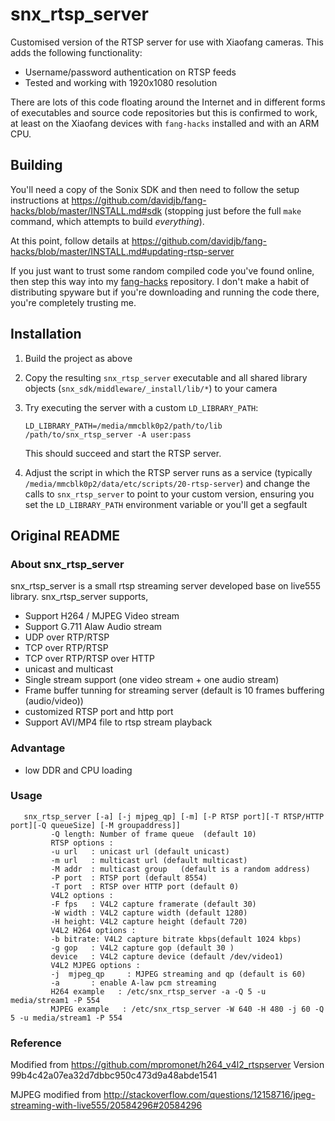 # snx_rtsp_server

Customised version of the RTSP server for use with Xiaofang cameras. This adds
the following functionality:

* Username/password authentication on RTSP feeds
* Tested and working with 1920x1080 resolution

There are lots of this code floating around the Internet and in different
forms of executables and source code repositories but this is confirmed to
work, at least on the Xiaofang devices with `fang-hacks` installed and with an
ARM CPU.


## Building

You'll need a copy of the Sonix SDK and then need to follow the setup
instructions at
https://github.com/davidjb/fang-hacks/blob/master/INSTALL.md#sdk (stopping
just before the full `make` command, which attempts to build _everything_).

At this point, follow details at
https://github.com/davidjb/fang-hacks/blob/master/INSTALL.md#updating-rtsp-server

If you just want to trust some random compiled code you've found online, then
step this way into my
[fang-hacks](https://github.com/davidjb/fang-hacks/tree/master/updates)
repository.  I don't make a habit of distributing spyware but if you're
downloading and running the code there, you're completely trusting me.

## Installation

1. Build the project as above
1. Copy the resulting `snx_rtsp_server` executable and all
   shared library objects (`snx_sdk/middleware/_install/lib/*`) to your camera
1. Try executing the server with a custom `LD_LIBRARY_PATH`:

       LD_LIBRARY_PATH=/media/mmcblk0p2/path/to/lib /path/to/snx_rtsp_server -A user:pass

   This should succeed and start the RTSP server.
1. Adjust the script in which the RTSP server runs as a service (typically
   `/media/mmcblk0p2/data/etc/scripts/20-rtsp-server`) and change the calls to
   `snx_rtsp_server` to point to your custom version, ensuring you set the
   `LD_LIBRARY_PATH` environment variable or you'll get a segfault

## Original README

### About snx_rtsp_server

snx_rtsp_server is a small rtsp streaming server developed base on live555 library. snx_rtsp_server supports,

*  Support H264 / MJPEG Video stream
*  Support G.711 Alaw Audio stream
*  UDP over RTP/RTSP
*  TCP over RTP/RTSP
*  TCP over RTP/RTSP over HTTP
*  unicast and multicast
*  Single stream support (one video stream + one audio stream)
*  Frame buffer tunning for streaming server (default is 10 frames buffering (audio/video))
*  customized RTSP port and http port
*  Support AVI/MP4 file to rtsp stream playback

### Advantage

* low DDR and CPU loading

### Usage

```
   snx_rtsp_server [-a] [-j mjpeg_qp] [-m] [-P RTSP port][-T RTSP/HTTP port][-Q queueSize] [-M groupaddress]]
         -Q length: Number of frame queue  (default 10)
         RTSP options :
         -u url   : unicast url (default unicast)
         -m url   : multicast url (default multicast)
         -M addr  : multicast group   (default is a random address)
         -P port  : RTSP port (default 8554)
         -T port  : RTSP over HTTP port (default 0)
         V4L2 options :
         -F fps   : V4L2 capture framerate (default 30)
         -W width : V4L2 capture width (default 1280)
         -H height: V4L2 capture height (default 720)
         V4L2 H264 options :
         -b bitrate: V4L2 capture bitrate kbps(default 1024 kbps)
         -g gop   : V4L2 capture gop (default 30 )
         device   : V4L2 capture device (default /dev/video1)
         V4L2 MJPEG options :
         -j  mjpeg_qp     : MJPEG streaming and qp (default is 60)
         -a       : enable A-law pcm streaming
         H264 example   : /etc/snx_rtsp_server -a -Q 5 -u media/stream1 -P 554
         MJPEG example   : /etc/snx_rtsp_server -W 640 -H 480 -j 60 -Q 5 -u media/stream1 -P 554
```

### Reference

Modified from https://github.com/mpromonet/h264_v4l2_rtspserver
Version 99b4c42a07ea32d7dbbc950c473d9a48abde1541

MJPEG modified from http://stackoverflow.com/questions/12158716/jpeg-streaming-with-live555/20584296#20584296

